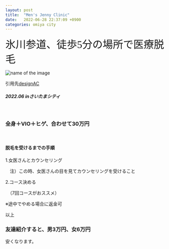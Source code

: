 ```yaml
---
layout: post
title:  "Men's Jenny Clinic"
date:   2022-06-28 22:37:09 +0900
categories: omiya city
---
```



<font size="6" face="ＭＳ ゴシック">氷川参道、徒歩5分の場所で医療脱毛</font>

![name of the image](https://se8move.github.io/blog/img/22736509_s.jpg)

引用先[designAC](https://www.design-ac.net/)


<h5>2022.06 inさいたまシティ</h5><br>




<h3>全身＋VIO＋ヒゲ、合わせて30万円</h3><br>

<h4>脱毛を受けるまでの手順</h4>
<p>1.女医さんとカウンセリング</p>
<p>　注）この時、女医さんの目を見てカウンセリングを受けること</p>
<p>2.コース決める</p>
<p>　（7回コースがおススメ）</p>



<p>※途中でやめる場合に返金可</p>



以上  


<h3>友達紹介すると、男3万円、女6万円</h3>
<p>安くなります。</p>

